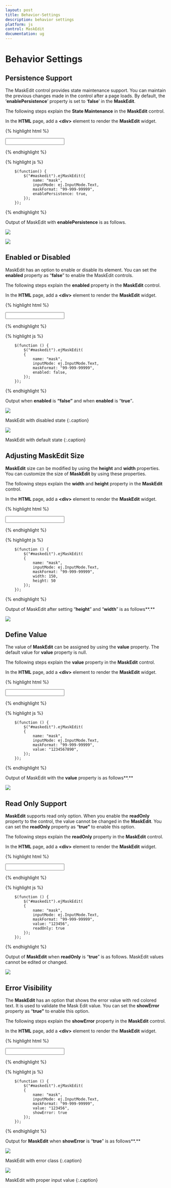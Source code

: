 ```yaml
---
layout: post
title: Behavior-Settings
description: behavior settings
platform: js
control: MaskEdit
documentation: ug
---
```


# Behavior Settings

## Persistence Support

The MaskEdit control provides state maintenance support. You can maintain the previous changes made in the control after a page loads. By default, the ‘**enablePersistence**’ property is set to ‘**false**’ in the **MaskEdit**.

The following steps explain the **State Maintenance** in the **MaskEdit** control.

 In the **HTML** page, add a **&lt;div&gt;** element to render the **MaskEdit** widget. 

{% highlight html %}

<input id="maskedit" type="text" />
    
{% endhighlight %}

{% highlight js %}

        $(function() {
            $("#maskedit").ejMaskEdit({
                name: "mask",
                inputMode: ej.InputMode.Text,
                maskFormat: "99-999-99999",
                enablePersistence: true,
            });
        });

{% endhighlight %}


Output of MaskEdit with **enablePersistence** is as follows. 



![](/js/MaskEdit/Behavior-Settings_images/Behavior-Settings_img1.png)

![](/js/MaskEdit/Behavior-Settings_images/Behavior-Settings_img2.png)

## Enabled or Disabled

MaskEdit has an option to enable or disable its element. You can set the **enabled** property as “**false**” to enable the MaskEdit controls.

The following steps explain the **enabled** property in the **MaskEdit** control.

In the **HTML** page, add a **&lt;div&gt;** element to render the **MaskEdit** widget. 



{% highlight html %}

<input id="maskedit" type="text" />
    
{% endhighlight %}

{% highlight js %}

        $(function () {
            $("#maskedit").ejMaskEdit(
            {
                name: "mask",
                inputMode: ej.InputMode.Text,
                maskFormat: "99-999-99999",
                enabled: false,
            });
        });

{% endhighlight %}


Output when **enabled** is **“false”** and when **enabled** is “**true**”**.**

![](/js/MaskEdit/Behavior-Settings_images/Behavior-Settings_img3.png)

MaskEdit with disabled state
{:.caption}

![](/js/MaskEdit/Behavior-Settings_images/Behavior-Settings_img4.png)

MaskEdit with default state
{:.caption}

## Adjusting MaskEdit Size

**MaskEdit** size can be modified by using the **height** and **width** properties. You can customize the size of **MaskEdit** by using these properties.

The following steps explain the **width** and **height** property in the **MaskEdit** control.

In the **HTML** page, add a **&lt;div&gt;** element to render the **MaskEdit** widget. 


{% highlight html %}

<input id="maskedit" type="text" />
    
{% endhighlight %}

{% highlight js %}

        $(function () {
            $("#maskedit").ejMaskEdit(
            {
                name: "mask",
                inputMode: ej.InputMode.Text,
                maskFormat: "99-999-99999",
                width: 150,
                height: 50
            });
        });

{% endhighlight %}




Output of MaskEdit after setting “**height**” and “**width**” is as follows**.**



![](/js/MaskEdit/Behavior-Settings_images/Behavior-Settings_img5.png) 

## Define Value

The value of **MaskEdit** can be assigned by using the **value** property. The default value for **value** property is null.

The following steps explain the **value** property in the **MaskEdit** control.

In the **HTML** page, add a **&lt;div&gt;** element to render the **MaskEdit** widget. 


{% highlight html %}

<input id="maskedit" type="text" />
    
{% endhighlight %}

{% highlight js %}

        $(function () {
            $("#maskedit").ejMaskEdit(
            {
                name: "mask",
                inputMode: ej.InputMode.Text,
                maskFormat: "99-999-99999",
                value: "1234567890",
            });
        });

{% endhighlight %}




Output of MaskEdit with the **value** property is as follows**.**



![](/js/MaskEdit/Behavior-Settings_images/Behavior-Settings_img6.png) 

## Read Only Support

**MaskEdit** supports read only option. When you enable the **readOnly** property to the control, the value cannot be changed in the **MaskEdit**. You can set the **readOnly** property as “**true”** to enable this option.

The following steps explain the **readOnly** property in the **MaskEdit** control.

In the **HTML** page, add a **&lt;div&gt;** element to render the **MaskEdit** widget. 


{% highlight html %}

<input id="maskedit" type="text" />
    
{% endhighlight %}

{% highlight js %}

        $(function () {
            $("#maskedit").ejMaskEdit(
            {
                name: "mask",
                inputMode: ej.InputMode.Text,
                maskFormat: "99-999-99999",
                value: "123456",
                readOnly: true
            });
        });

{% endhighlight %}


Output of **MaskEdit** when **readOnly** is “**true**” is as follows. MaskEdit values cannot be edited or changed.



![](/js/MaskEdit/Behavior-Settings_images/Behavior-Settings_img7.png)

## Error Visibility

The **MaskEdit** has an option that shows the error value with red colored text. It is used to validate the Mask Edit value. You can set the **showError** property as “**true”** to enable this option.

The following steps explain the **showError** property in the **MaskEdit** control.

In the **HTML** page, add a **&lt;div&gt;** element to render the **MaskEdit** widget. 


{% highlight html %}

<input id="maskedit" type="text" />
    
{% endhighlight %}

{% highlight js %}

        $(function () {
            $("#maskedit").ejMaskEdit(
            {
                name: "mask",
                inputMode: ej.InputMode.Text,
                maskFormat: "99-999-99999",
                value: "123456",
                showError: true
            });
        });

{% endhighlight %}




Output for **MaskEdit** when **showError** is “**true**” is as follows**.** 



![](/js/MaskEdit/Behavior-Settings_images/Behavior-Settings_img8.png)

MaskEdit with error class
{:.caption}

![](/js/MaskEdit/Behavior-Settings_images/Behavior-Settings_img9.png)

MaskEdit with proper input value
{:.caption}

